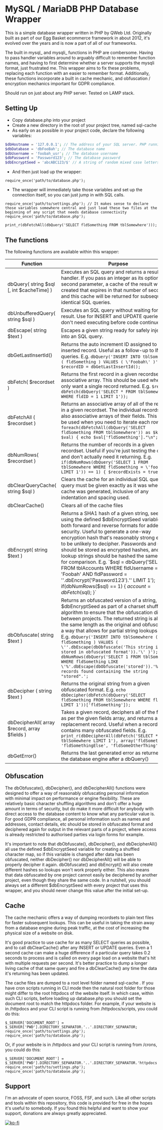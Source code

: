 # MySQL / MariaDB PHP Database Wrapper
This is a simple database wrapper written in PHP by QWeb Ltd. Originally built as part of our Egg Basket ecommerce framework in about 2012, it's evolved over the years and is now a part of all of our frameworks.

The built in mysql_ and mysqli_ functions in PHP are combersome. Having to pass handler variables around to arguably difficult to remember function names, and having to first determine whether a server supports the mysqli format, just frustrated me. This wrapper aims to fix these problems, replacing each function with an easier to remember format. Additionally, these functions incorporate a built in cache mechanic, and obfuscation / encryption mechanics important for GDPR compliance.

Should run on just about any PHP server. Tested on LAMP stack.

## Setting Up
- Copy database.php into your project
- Create a new directory in the root of your project tree, named sql-cache
- As early on as possible in your project code, declare the following variables:
```php
$dbHostname = '127.0.0.1'; // The address of your SQL server. PHP running in CLI mode on Linux in a chrooted bash usually requires an IP address here because name resolution isn't always available
$dbDatabase = 'dbFooBah'; // The database name
$dbUsername = 'foobah_usr'; // The database username
$dbPassword = 'Password123'; // The database password
$dbEncryptSeed = 'abcABC123/$' // A string of random mixed case letters, numbers, and symbols unique to each project
```
- And then just load up the wrapper:
```
require_once('path/to/database.php');
```
- The wrapper will immediately take those variables and set up the connection itself, so you can just jump in with SQL calls.
```
require_once('path/to/settings.php'); // It makes sense to declare those variables somewhere central and just load these two files at the beginning of any script that needs database connectivity
require_once('path/to/database.php');

print_r(dbFetchAll(dbQuery('SELECT fldSomething FROM tblSomewhere')));
```

## The functions
The following functions are available within this wrapper:

| Function | Purpose |
| --- | --- |
| dbQuery( string $sql [, int $cacheTime] ) | Executes an SQL query and returns a result handler. If you pass an integer as its optional second parameter, a cache of the result will be created that expires in that number of seconds and this cache will be returned for subsequent identical SQL queries. |
| dbUnbufferedQuery( string $sql ) | Executes an SQL query without waiting for the result. Use for INSERT and UPDATE queries that don't need executing before code continues. |
| dbEscape( string $text ) | Escapes a given string ready for safely injecting into an SQL query. |
| dbGetLastInsertId() | Returns the auto increment ID assigned to the last inserted record. Useful as a follow-up to INSERT queries. E.g. `dbQuery('INSERT INTO tblSomewhere ( fldSomething ) VALUES ( \'Foobah\' )'); $recordID = dbGetLastInsertId();` |
| dbFetch( $recordset ) | Returns the first record in a given recordset as an associative array. This should be used when you only want a single record returned. E.g. `$record = dbFetch(dbQuery('SELECT * FROM tblSomewhere WHERE fldID = 1 LIMIT 1'));` |
| dbFetchAll ( $recordset ) | Returns an associative array of all of the records in a given recordset. The individual records are also associative arrays of their fields. This should be used when you need to iterate each row. E.g. `foreach(dbFetchAll(dbQuery('SELECT fldSomething FROM tblSomewhere')) as $key => $val) { echo $val['fldSomething']."\n"; }` |
| dbNumRows( $recordset ) | Returns the number of records in a given recordset. Useful if you're just testing the data and don't actually need it returning. E.g. `if(dbNumRows(dbQuery('SELECT 1 FROM tblSomewhere WHERE fldSomething = \'foobah\' LIMIT 1')) == 1) { $recordExists = true; }` |
| dbClearQueryCache( string $sql ) | Clears the cache for an individual SQL query. The query must be given exactly as it was when the cache was generated, inclusive of any indentation and spacing used. |
| dbClearCache() | Clears all of the cache files |
| dbEncrypt( string $text ) | Returns a SHA1 hash of a given string, seeded using the defined $dbEncryptSeed variable in both forward and reverse formats for added security. Useful to generate a one-way encryption hash that's reasonably strong enough to be unlikely to decipher. Passwords and such should be stored as encrypted hashes, and lookup strings should be hashed the same way for comparison. E.g. `$sql = dbQuery('SELECT * FROM tblAccounts WHERE fldUsername = \'Foobah\' AND fldPassword = \''.dbEncrypt('Password123').'\' LIMIT 1'); if(dbNumRows($sql) == 1) { $account = dbFetch($sql); }` |
| dbObfuscate( string $text ) | Returns an obfuscated version of a string, using $dbEncryptSeed as part of a charset shuffling algorithm to ensure that the obfuscation differs between projects. The returned string is always the same length as the original and obfuscated in a way that allows for partial string lookups still. E.g. `dbQuery('INSERT INTO tblSomewhere ( fldSomething ) VALUES ( \''.dbEscape(dbObfuscate('This string is stored in obfuscated format')).'\' )'); echo dbNumRows(dbQuery('SELECT 1 FROM tblSomewhere WHERE fldSomething LIKE \'%'.dbEscape(dbObfuscate('stored')).'%\'')).' records found containing the string "stored".';` |
| dbDecipher ( string $text ) | Returns the original string from a given obfuscated format. E.g. `echo dbDecipher(dbFetch(dbQuery('SELECT fldSomething FROM tblSomewhere WHERE fldID = 1 LIMIT 1'))['fldSomething']);` |
| dbDecipherAll( array $record, array $fields ) | Takes a given record, deciphers all of the fields as per the given fields array, and returns a replacement record. Useful when a record contains many obfuscated fields. E.g. `print_r(dbDecipherAll(dbFetch('SELECT * FROM tblSomewhere LIMIT 1'), array('fldSomething', 'fldSomethingElse', 'fldSomeOtherThing')));` |
| dbGetError() | Returns the last generated error as returned by the database engine after a dbQuery() |

## Obfuscation
The dbObfuscate(), dbDecipher(), and dbDecipherAll() functions were designed to offer a way of reasonably obfuscating personal information with minimal impact on performance or engine flexibility. These are relatively basic character shuffling algorithms and don't offer a huge amount in terms of security, but do make it more difficult for anybody with direct access to the database content to know what any particular value is. For good GDPR compliance, all personal information such as names and addresses, contact details, etc should be stored in obfuscated format and deciphered again for output in the relevant parts of a project, where access is already restricted to authorised parties via login forms for example.

It's important to note that dbObfuscate(), dbDecipher(), and dbDecipherAll() all use the defined $dbEncryptSeed variable for creating a shuffled character map, so if this variable is changed after data has been obfuscated, neither dbDecipher() nor dbDecipherAll() will be able to properly decipher it again. dbObfuscate() and dbEncrypt() will also create different hashes so lookups won't work properly either. This also means that data obfuscated by one project cannot easily be deciphered by another project, even though they share the same code. In a nutshell, you should always set a different $dbEncryptSeed with every project that uses this wrapper, and you should never change this value after the initial set-up.

## Cache
The cache mechanic offers a way of dumping recordsets to plain text files for faster subsequent lookups. This can be useful in taking the strain away from a database engine during peak traffic, at the cost of increasing the physical size of a website on disk.

It's good practice to use cache for as many SELECT queries as possible, and to call dbClearCache() after any INSERT or UPDATE queries. Even a 1 second cache can make a huge difference if a particular query takes 0.2 seconds to process and is called on every page load on a website that's hit with multiple requests per second. It's better practice to dump a longer living cache of that same query and fire a dbClearCache() any time the data it's returning has been updated.

The cache files are dumped to a root level folder named sql-cache . If you have cron scripts running in CLI mode then the natural root folder for those might differ to the root httpdocs of the website itself. In which case, within such CLI scripts, before loading up database.php you should set the document root to match the httpdocs folder. For example, if your website is in /httpdocs and your CLI script is running from /httpdocs/scripts, you could do this:

```
$_SERVER['DOCUMENT_ROOT'] = $_SERVER['PWD'].DIRECTORY_SEPARATOR.'..'.DIRECTORY_SEPARATOR;
require_once('path/to/settings.php');
require_once('path/to/database.php');
```

Or, if your website is in /httpdocs and your CLI script is running from /crons, you could do this:

```
$_SERVER['DOCUMENT_ROOT'] = $_SERVER['PWD'].DIRECTORY_SEPARATOR.'..'.DIRECTORY_SEPARATOR.'httpdocs'.DIRECTORY_SEPARATOR;
require_once('path/to/settings.php');
require_once('path/to/database.php');
```

## Support
I'm an advocate of open source, FOSS, FSF, and such. Like all other scripts and tools within this repository, this code is provided for free in the hopes it's useful to somebody. If you found this helpful and want to show your support, donations are always greatly appreciated.

[![ko-fi](https://ko-fi.com/img/githubbutton_sm.svg)](https://ko-fi.com/N4N1GXJ1U)

